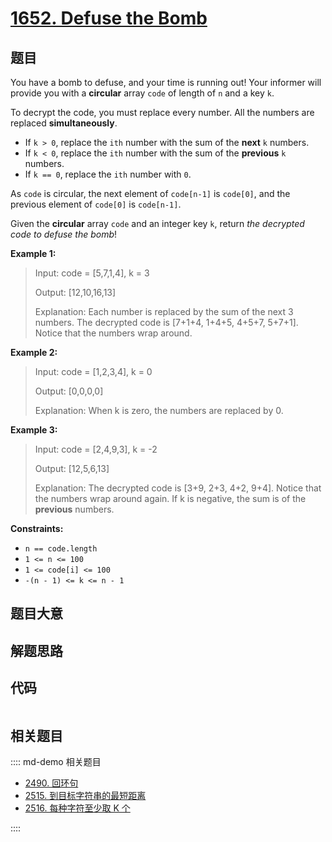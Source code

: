 # [1652. Defuse the Bomb](https://leetcode.com/problems/defuse-the-bomb/)

## 题目

You have a bomb to defuse, and your time is running out! Your informer will
provide you with a **circular** array `code` of length of `n` and a key `k`.

To decrypt the code, you must replace every number. All the numbers are
replaced **simultaneously**.

  * If `k > 0`, replace the `ith` number with the sum of the **next** `k` numbers.
  * If `k < 0`, replace the `ith` number with the sum of the **previous** `k` numbers.
  * If `k == 0`, replace the `ith` number with `0`.

As `code` is circular, the next element of `code[n-1]` is `code[0]`, and the
previous element of `code[0]` is `code[n-1]`.

Given the **circular** array `code` and an integer key `k`, return _the
decrypted code to defuse the bomb_!



**Example 1:**

> Input: code = [5,7,1,4], k = 3
> 
> Output: [12,10,16,13]
> 
> Explanation: Each number is replaced by the sum of the next 3 numbers. The decrypted code is [7+1+4, 1+4+5, 4+5+7, 5+7+1]. Notice that the numbers wrap around.

**Example 2:**

> Input: code = [1,2,3,4], k = 0
> 
> Output: [0,0,0,0]
> 
> Explanation: When k is zero, the numbers are replaced by 0. 

**Example 3:**

> Input: code = [2,4,9,3], k = -2
> 
> Output: [12,5,6,13]
> 
> Explanation: The decrypted code is [3+9, 2+3, 4+2, 9+4]. Notice that the numbers wrap around again. If k is negative, the sum is of the **previous** numbers.

**Constraints:**

  * `n == code.length`
  * `1 <= n <= 100`
  * `1 <= code[i] <= 100`
  * `-(n - 1) <= k <= n - 1`


## 题目大意

## 解题思路

## 代码

```javascript

```

## 相关题目

:::: md-demo 相关题目
- [2490. 回环句](https://leetcode.com/problems/circular-sentence)
- [2515. 到目标字符串的最短距离](https://leetcode.com/problems/shortest-distance-to-target-string-in-a-circular-array)
- [2516. 每种字符至少取 K 个](https://leetcode.com/problems/take-k-of-each-character-from-left-and-right)

::::
